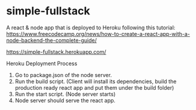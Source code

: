 # simple-fullstack

A react & node app that is deployed to Heroku following this tutorial: https://www.freecodecamp.org/news/how-to-create-a-react-app-with-a-node-backend-the-complete-guide/

https://simple-fullstack.herokuapp.com/

Heroku Deployment Process
1. Go to package.json of the node server.
2. Run the build script. (Client will install its dependencies, build the production ready react app and put them under the build folder)
3. Run the start script. (Node server starts)
4. Node server should serve the react app.